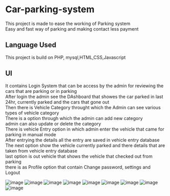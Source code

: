 # Car-parking-system
This project is made to ease the working of Parking system <br>
Easy and fast way of parking and making contact less payment

## Language Used
This project is build on PHP, mysql,HTML,CSS,Javascript <br>
 
## UI

It contains Login System that can be access by the admin for reviewing the cars that are parking or in parking <br>
After login the admin see the DAshboard that showes the car parked in last 24hr, currently parked and the cars that gone out <br>
Then there is Vehicle Category throught which the Admin can see various types of vehicle category  <br>
There is a option through which the admin can add new category<br>
admin can also update or delete the category<br>
There is vehicle Entry option in which admin enter the vehicle that came for parking in manual mode <br> 
After entrying the details all the entry are saved in vehicle entry database <br>
The next option show the vehicle currently parked and there details that are taken from vehicle entry database <br>
last option is out vehicle that shows the vehicle that checked out from parking <br>
there is as Profile option that contain Change password, settings and Logout <br>

![image](https://user-images.githubusercontent.com/80481380/175661429-ac0ff9ab-c028-4796-9ff9-00673b8d892c.png)
![image](https://user-images.githubusercontent.com/80481380/175661460-3c813923-072b-459a-93cd-6d1989b51ed1.png)
![image](https://user-images.githubusercontent.com/80481380/175661488-d5291554-e456-473b-be2b-61a1b891c0b1.png)
![image](https://user-images.githubusercontent.com/80481380/175661496-8bd812e5-20d1-4d98-b029-df4ce28cc259.png)
![image](https://user-images.githubusercontent.com/80481380/175661512-1a77a7b1-cf71-4038-83f9-d336778d4b8e.png)
![image](https://user-images.githubusercontent.com/80481380/175661530-9d2fc765-550b-4374-acb5-bf6f36cf2deb.png)
![image](https://user-images.githubusercontent.com/80481380/175661542-2a54a294-006c-499f-92e5-29d8621dce0c.png)
![image](https://user-images.githubusercontent.com/80481380/175661556-56370c9b-efca-4633-b6ba-f723d0b8c372.png)
![image](https://user-images.githubusercontent.com/80481380/175661573-b08aacdb-628c-4b05-99cf-3d33137c333f.png)
